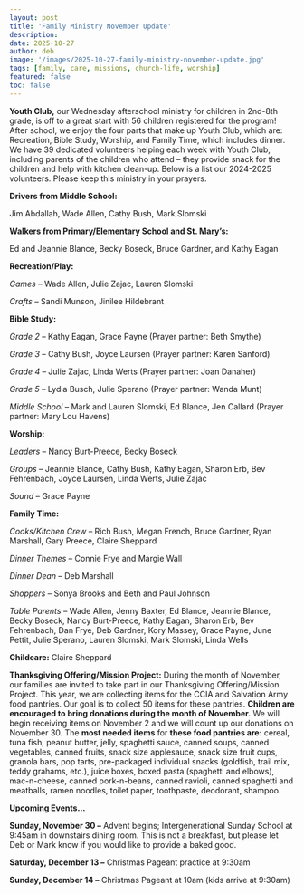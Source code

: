 ```yaml
---
layout: post
title: 'Family Ministry November Update'
description:
date: 2025-10-27
author: deb
image: '/images/2025-10-27-family-ministry-november-update.jpg'
tags: [family, care, missions, church-life, worship]
featured: false
toc: false
---
```


**Youth Club,**  our Wednesday afterschool ministry for children in 2nd-8th grade, is off to a great start with 56 children registered for the program! After school, we enjoy the four parts that make up Youth Club, which are: Recreation, Bible Study, Worship, and Family Time, which includes dinner. We have 39 dedicated volunteers helping each week with Youth Club, including parents of the children who attend – they provide snack for the children and help with kitchen clean-up. Below is a list our 2024-2025 volunteers. Please keep this ministry in your prayers.

**Drivers from Middle School:**

Jim Abdallah, Wade Allen, Cathy Bush, Mark Slomski

**Walkers from Primary/Elementary School and St. Mary’s:**

Ed and Jeannie Blance, Becky Boseck, Bruce Gardner, and Kathy Eagan

**Recreation/Play:**

_Games_  – Wade Allen, Julie Zajac, Lauren Slomski

_Crafts_  – Sandi Munson, Jinilee Hildebrant

**Bible Study:**

_Grade 2_  – Kathy Eagan, Grace Payne (Prayer partner: Beth Smythe)

_Grade 3_  – Cathy Bush, Joyce Laursen (Prayer partner: Karen Sanford)

_Grade 4_  – Julie Zajac, Linda Werts (Prayer partner: Joan Danaher)

_Grade 5_  – Lydia Busch, Julie Sperano (Prayer partner: Wanda Munt)

_Middle School_  – Mark and Lauren Slomski, Ed Blance, Jen Callard (Prayer partner: Mary Lou Havens)

**Worship:**

_Leaders_  – Nancy Burt-Preece, Becky Boseck

_Groups_  – Jeannie Blance, Cathy Bush, Kathy Eagan, Sharon Erb, Bev Fehrenbach, Joyce Laursen, Linda Werts, Julie Zajac

_Sound_  – Grace Payne

**Family Time:**

_Cooks/Kitchen Crew_  – Rich Bush, Megan French, Bruce Gardner, Ryan Marshall, Gary Preece, Claire Sheppard

_Dinner Themes_  – Connie Frye and Margie Wall

_Dinner Dean_  – Deb Marshall

_Shoppers_  – Sonya Brooks and Beth and Paul Johnson

_Table Parents_  – Wade Allen, Jenny Baxter, Ed Blance, Jeannie Blance, Becky Boseck, Nancy Burt-Preece, Kathy Eagan, Sharon Erb, Bev Fehrenbach, Dan Frye, Deb Gardner, Kory Massey, Grace Payne, June Pettit, Julie Sperano, Lauren Slomski, Mark Slomski, Linda Wells

**Childcare:**  Claire Sheppard

**Thanksgiving Offering/Mission Project:**  During the month of November, our families are invited to take part in our Thanksgiving Offering/Mission Project. This year, we are collecting items for the CCIA and Salvation Army food pantries. Our goal is to collect 50 items for these pantries. **Children are encouraged to bring donations during the month of November.** We will begin receiving items on November 2 and we will count up our donations on November 30. The  **most needed items**  for  **these food pantries are:**  cereal, tuna fish, peanut butter, jelly, spaghetti sauce, canned soups, canned vegetables, canned fruits, snack size applesauce, snack size fruit cups, granola bars, pop tarts, pre-packaged individual snacks (goldfish, trail mix, teddy grahams, etc.), juice boxes, boxed pasta (spaghetti and elbows), mac-n-cheese, canned pork-n-beans, canned ravioli, canned spaghetti and meatballs, ramen noodles, toilet paper, toothpaste, deodorant, shampoo.

**Upcoming Events…**

**Sunday, November 30 –**  Advent begins; Intergenerational Sunday School at 9:45am in downstairs dining room. This is not a breakfast, but please let Deb or Mark know if you would like to provide a baked good.

**Saturday, December 13 –**  Christmas Pageant practice at 9:30am

**Sunday, December 14 –**  Christmas Pageant at 10am (kids arrive at 9:30am)
